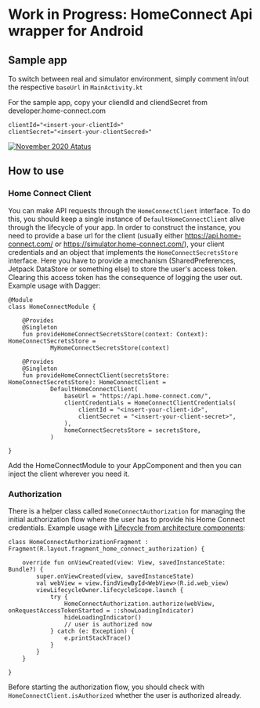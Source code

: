# Work in Progress: HomeConnect Api wrapper for Android

## Sample app

To switch between real and simulator environment, simply comment in/out the respective `baseUrl` in `MainActivity.kt`

For the sample app, copy your cliendId and cliendSecret from developer.home-connect.com

```
clientId="<insert-your-clientId>"
clientSecret="<insert-your-clientSecred>"
```
[![November 2020 Atatus](https://img.youtube.com/vi/qyP3QINvi14/0.jpg)](https://www.youtube.com/watch?v=qyP3QINvi14)

## How to use

### Home Connect Client

You can make API requests through the `HomeConnectClient` interface. To do this, you should keep a single instance of `DefaultHomeConnectClient` alive through the lifecycle of your app.
In order to construct the instance, you need to provide a base url for the client (usually either https://api.home-connect.com/ or https://simulator.home-connect.com/), your client credentials and an object that implements the `HomeConnectSecretsStore` interface.
Here you have to provide a mechanism (SharedPreferences, Jetpack DataStore or something else) to store the user's access token. Clearing this access token has the consequence of logging the user out.
Example usage with Dagger:

```
@Module
class HomeConnectModule {

    @Provides
    @Singleton
    fun provideHomeConnectSecretsStore(context: Context): HomeConnectSecretsStore =
            MyHomeConnectSecretsStore(context)

    @Provides
    @Singleton
    fun provideHomeConnectClient(secretsStore: HomeConnectSecretsStore): HomeConnectClient =
            DefaultHomeConnectClient(
                baseUrl = "https://api.home-connect.com/",
                clientCredentials = HomeConnectClientCredentials(
                    clientId = "<insert-your-client-id>",
                    clientSecret = "<insert-your-client-secret>",
                ),
                homeConnectSecretsStore = secretsStore,
            )

}
```

Add the HomeConnectModule to your AppComponent and then you can inject the client wherever you need it.

### Authorization

There is a helper class called `HomeConnectAuthorization` for managing the initial authorization flow where the user has to provide his Home Connect credentials.
Example usage with [Lifecycle from architecture components](https://developer.android.com/topic/libraries/architecture/coroutines):

```
class HomeConnectAuthorizationFragment : Fragment(R.layout.fragment_home_connect_authorization) {

    override fun onViewCreated(view: View, savedInstanceState: Bundle?) {
        super.onViewCreated(view, savedInstanceState)
        val webView = view.findViewById<WebView>(R.id.web_view)
        viewLifecycleOwner.lifecycleScope.launch {
            try {
                HomeConnectAuthorization.authorize(webView, onRequestAccessTokenStarted = ::showLoadingIndicator)
                hideLoadingIndicator()
                // user is authorized now
            } catch (e: Exception) {
                e.printStackTrace()
            }
        }
    }

}

```

Before starting the authorization flow, you should check with `HomeConnectClient.isAuthorized` whether the user is authorized already.
